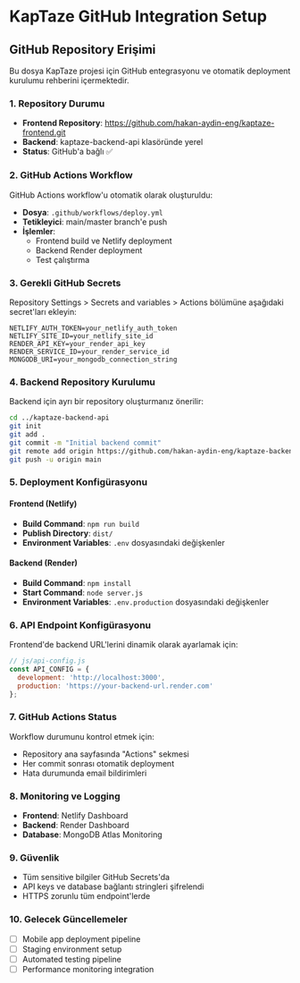 # KapTaze GitHub Integration Setup

## GitHub Repository Erişimi

Bu dosya KapTaze projesi için GitHub entegrasyonu ve otomatik deployment kurulumu rehberini içermektedir.

### 1. Repository Durumu
- **Frontend Repository**: https://github.com/hakan-aydin-eng/kaptaze-frontend.git
- **Backend**: kaptaze-backend-api klasöründe yerel
- **Status**: GitHub'a bağlı ✅

### 2. GitHub Actions Workflow
GitHub Actions workflow'u otomatik olarak oluşturuldu:
- **Dosya**: `.github/workflows/deploy.yml`
- **Tetikleyici**: main/master branch'e push
- **İşlemler**: 
  - Frontend build ve Netlify deployment
  - Backend Render deployment
  - Test çalıştırma

### 3. Gerekli GitHub Secrets
Repository Settings > Secrets and variables > Actions bölümüne aşağıdaki secret'ları ekleyin:

```
NETLIFY_AUTH_TOKEN=your_netlify_auth_token
NETLIFY_SITE_ID=your_netlify_site_id
RENDER_API_KEY=your_render_api_key
RENDER_SERVICE_ID=your_render_service_id
MONGODB_URI=your_mongodb_connection_string
```

### 4. Backend Repository Kurulumu
Backend için ayrı bir repository oluşturmanız önerilir:

```bash
cd ../kaptaze-backend-api
git init
git add .
git commit -m "Initial backend commit"
git remote add origin https://github.com/hakan-aydin-eng/kaptaze-backend.git
git push -u origin main
```

### 5. Deployment Konfigürasyonu

#### Frontend (Netlify)
- **Build Command**: `npm run build`
- **Publish Directory**: `dist/`
- **Environment Variables**: `.env` dosyasındaki değişkenler

#### Backend (Render)
- **Build Command**: `npm install`
- **Start Command**: `node server.js`
- **Environment Variables**: `.env.production` dosyasındaki değişkenler

### 6. API Endpoint Konfigürasyonu
Frontend'de backend URL'lerini dinamik olarak ayarlamak için:

```javascript
// js/api-config.js
const API_CONFIG = {
  development: 'http://localhost:3000',
  production: 'https://your-backend-url.render.com'
};
```

### 7. GitHub Actions Status
Workflow durumunu kontrol etmek için:
- Repository ana sayfasında "Actions" sekmesi
- Her commit sonrası otomatik deployment
- Hata durumunda email bildirimleri

### 8. Monitoring ve Logging
- **Frontend**: Netlify Dashboard
- **Backend**: Render Dashboard
- **Database**: MongoDB Atlas Monitoring

### 9. Güvenlik
- Tüm sensitive bilgiler GitHub Secrets'da
- API keys ve database bağlantı stringleri şifrelendi
- HTTPS zorunlu tüm endpoint'lerde

### 10. Gelecek Güncellemeler
- [ ] Mobile app deployment pipeline
- [ ] Staging environment setup
- [ ] Automated testing pipeline
- [ ] Performance monitoring integration

